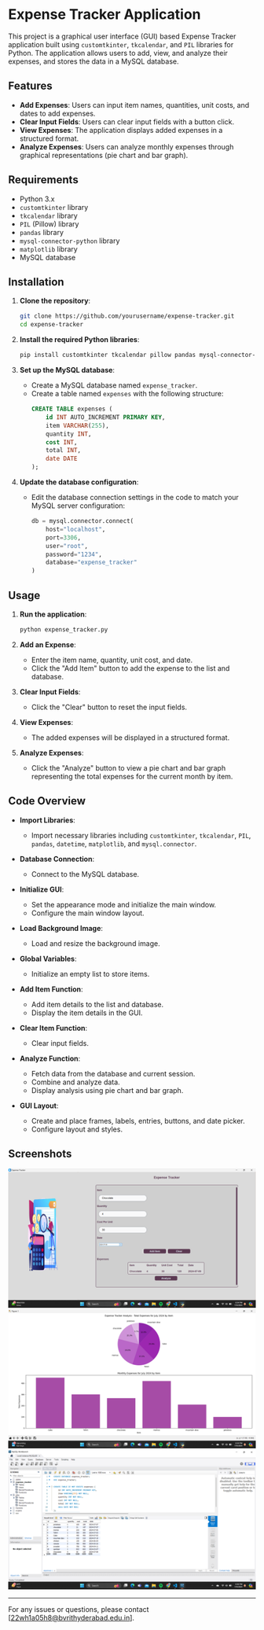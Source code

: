 # Expense Tracker Application

This project is a graphical user interface (GUI) based Expense Tracker application built using `customtkinter`, `tkcalendar`, and `PIL` libraries for Python. The application allows users to add, view, and analyze their expenses, and stores the data in a MySQL database.

## Features

- **Add Expenses**: Users can input item names, quantities, unit costs, and dates to add expenses.
- **Clear Input Fields**: Users can clear input fields with a button click.
- **View Expenses**: The application displays added expenses in a structured format.
- **Analyze Expenses**: Users can analyze monthly expenses through graphical representations (pie chart and bar graph).

## Requirements

- Python 3.x
- `customtkinter` library
- `tkcalendar` library
- `PIL` (Pillow) library
- `pandas` library
- `mysql-connector-python` library
- `matplotlib` library
- MySQL database

## Installation

1. **Clone the repository**:
    ```sh
    git clone https://github.com/yourusername/expense-tracker.git
    cd expense-tracker
    ```

2. **Install the required Python libraries**:
    ```sh
    pip install customtkinter tkcalendar pillow pandas mysql-connector-python matplotlib
    ```

3. **Set up the MySQL database**:
    - Create a MySQL database named `expense_tracker`.
    - Create a table named `expenses` with the following structure:
        ```sql
        CREATE TABLE expenses (
            id INT AUTO_INCREMENT PRIMARY KEY,
            item VARCHAR(255),
            quantity INT,
            cost INT,
            total INT,
            date DATE
        );
        ```

4. **Update the database configuration**:
    - Edit the database connection settings in the code to match your MySQL server configuration:
        ```python
        db = mysql.connector.connect(
            host="localhost",
            port=3306,
            user="root",
            password="1234",
            database="expense_tracker"
        )
        ```

## Usage

1. **Run the application**:
    ```sh
    python expense_tracker.py
    ```

2. **Add an Expense**:
    - Enter the item name, quantity, unit cost, and date.
    - Click the "Add Item" button to add the expense to the list and database.

3. **Clear Input Fields**:
    - Click the "Clear" button to reset the input fields.

4. **View Expenses**:
    - The added expenses will be displayed in a structured format.

5. **Analyze Expenses**:
    - Click the "Analyze" button to view a pie chart and bar graph representing the total expenses for the current month by item.

## Code Overview

- **Import Libraries**:
    - Import necessary libraries including `customtkinter`, `tkcalendar`, `PIL`, `pandas`, `datetime`, `matplotlib`, and `mysql.connector`.

- **Database Connection**:
    - Connect to the MySQL database.

- **Initialize GUI**:
    - Set the appearance mode and initialize the main window.
    - Configure the main window layout.

- **Load Background Image**:
    - Load and resize the background image.

- **Global Variables**:
    - Initialize an empty list to store items.

- **Add Item Function**:
    - Add item details to the list and database.
    - Display the item details in the GUI.

- **Clear Item Function**:
    - Clear input fields.

- **Analyze Function**:
    - Fetch data from the database and current session.
    - Combine and analyze data.
    - Display analysis using pie chart and bar graph.

- **GUI Layout**:
    - Create and place frames, labels, entries, buttons, and date picker.
    - Configure layout and styles.

## Screenshots

![Expense Tracker](screenshots/expence_tracker1.png)
![Expense Tracker](screenshots/analysis.png)
![Expense Tracker](screenshots/database.png)


---

For any issues or questions, please contact [22wh1a05h8@bvrithyderabad.edu.in].

